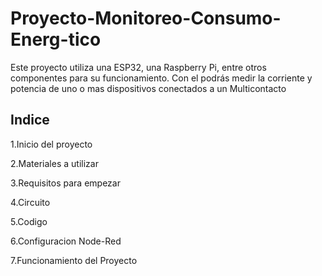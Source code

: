 # Proyecto-Monitoreo-Consumo-Energ-tico
Este proyecto utiliza una ESP32, una Raspberry Pi, entre otros componentes para su funcionamiento. Con el podrás medir la corriente y potencia de uno o mas dispositivos conectados a un Multicontacto
## Indice
1.Inicio del proyecto

2.Materiales a utilizar

3.Requisitos para empezar

4.Circuito

5.Codigo

6.Configuracion Node-Red

7.Funcionamiento del Proyecto
